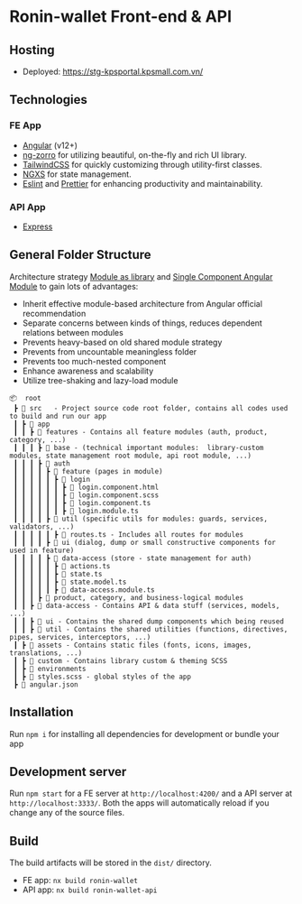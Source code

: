 # Ronin-wallet Front-end & API

## Hosting
- Deployed: https://stg-kpsportal.kpsmall.com.vn/

## Technologies

### FE App
- [Angular](https://angular.io/) (v12+)
- [ng-zorro](https://ng.ant.design/) for utilizing beautiful, on-the-fly and rich UI library.
- [TailwindCSS](https://tailwindcss.com/) for quickly customizing through utility-first classes.
- [NGXS](https://www.ngxs.io/) for state management.
- [Eslint](https://eslint.org/) and [Prettier](https://prettier.io/) for enhancing productivity and maintainability.

### API App
- [Express](https://expressjs.com/)

## General Folder Structure

Architecture strategy [Module as library](https://nx.dev/structure/library-types#library-types) and [Single Component Angular Module](https://github.com/angular/angular/discussions/43784) to gain lots of advantages:

- Inherit effective module-based architecture from Angular official recommendation
- Separate concerns between kinds of things, reduces dependent relations between modules
- Prevents heavy-based on old shared module strategy
- Prevents from uncountable meaningless folder
- Prevents too much-nested component
- Enhance awareness and scalability
- Utilize tree-shaking and lazy-load module

```
📦  root
 ┣ 📂 src   - Project source code root folder, contains all codes used to build and run our app
 ┃ ┣ 📂 app
 ┃ ┃ ┣ 📂 features - Contains all feature modules (auth, product, category, ...)
 ┃ ┃ ┃ ┣ 📂 base - (technical important modules:  library-custom modules, state management root module, api root module, ...)
 ┃ ┃ ┃ ┣ 📂 auth
 ┃ ┃ ┃ ┃ ┣ 📂 feature (pages in module)
 ┃ ┃ ┃ ┃ ┃ ┣ 📂 login
 ┃ ┃ ┃ ┃ ┃ ┃ ┣ 📃 login.component.html
 ┃ ┃ ┃ ┃ ┃ ┃ ┣ 📃 login.component.scss
 ┃ ┃ ┃ ┃ ┃ ┃ ┣ 📃 login.component.ts
 ┃ ┃ ┃ ┃ ┃ ┃ ┣ 📃 login.module.ts
 ┃ ┃ ┃ ┃ ┣ 📂 util (specific utils for modules: guards, services, validators, ...)
 ┃ ┃ ┃ ┃ ┃ ┣ 📃 routes.ts - Includes all routes for modules
 ┃ ┃ ┃ ┃ ┣ 📂 ui (dialog, dump or small constructive components for used in feature)
 ┃ ┃ ┃ ┃ ┣ 📂 data-access (store - state management for auth)
 ┃ ┃ ┃ ┃ ┃ ┣ 📃 actions.ts
 ┃ ┃ ┃ ┃ ┃ ┣ 📃 state.ts
 ┃ ┃ ┃ ┃ ┃ ┣ 📃 state.model.ts
 ┃ ┃ ┃ ┃ ┃ ┣ 📃 data-access.module.ts
 ┃ ┃ ┃ ┣ 📂 product, category, and business-logical modules
 ┃ ┃ ┣ 📂 data-access - Contains API & data stuff (services, models, ...)
 ┃ ┃ ┣ 📂 ui - Contains the shared dump components which being reused
 ┃ ┃ ┣ 📂 util - Contains the shared utilities (functions, directives, pipes, services, interceptors, ...)
 ┃ ┣ 📂 assets - Contains static files (fonts, icons, images, translations, ...)
 ┃ ┣ 📂 custom - Contains library custom & theming SCSS
 ┃ ┣ 📂 environments
 ┃ ┣ 📜 styles.scss - global styles of the app
 ┣ 📜 angular.json
```

## Installation

Run `npm i` for installing all dependencies for development or bundle your app

## Development server

Run `npm start` for a FE server at `http://localhost:4200/` and a API server at `http://localhost:3333/`. Both the apps will automatically reload if you change any of the source files.

## Build

The build artifacts will be stored in the `dist/` directory.
- FE app: `nx build ronin-wallet`
- API app: `nx build ronin-wallet-api`
